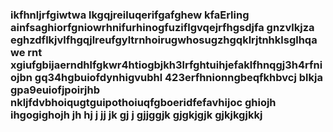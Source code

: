 ### ikfhnljrfgiwtwa lkgqjreiluqerifgafghew kfaErling ainfsaghiorfgniowrhnifurhinogfuziflgvqejrfhgsdjfa gnzvlkjza eghzdflkjvlfhgqjlreufgyltrnhoirugwhosugzhgqklrjtnhklsglhqawe rnt xgiufgbijaerndhlfgkwr4htiogbjkh3lrfghtuihjefaklfhnqgj3h4rfniojbn gq34hgbuiofdynhigvubhl  423erfhnionngbeqfkhbvcj blkja gpa9euiofjpoirjhb nkljfdvbhoiqugtguipothoiuqfgboeridfefavhijoc ghiojh ihgogighojh jh hj j jj jk gj j gjjggjk gjgkjgjk gjkjkgjkkj
<!--
**horrayiguess/horrayiguess** is a ✨ _special_ ✨ repository because its `README.md` (this file) appears on your GitHub profile.

Here are some ideas to get you started:

- 🔭 I’m currently working on ...
- 🌱 I’m currently learning ...
- 👯 I’m looking to collaborate on ...
- 🤔 I’m looking for help with ...
- 💬 Ask me about ...
- 📫 How to reach me: ...
- 😄 Pronouns: ...
- ⚡ Fun fact: ...
-->

